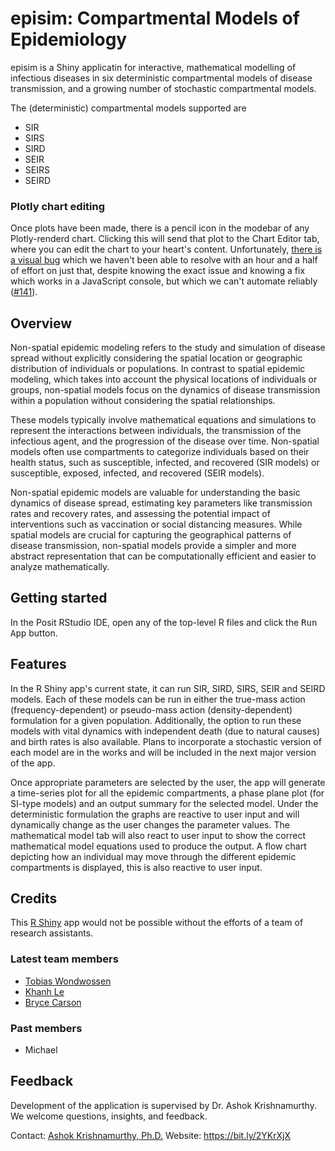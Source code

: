# episim: Compartmental Models of Epidemiology
episim is a Shiny applicatin for interactive, mathematical modelling of infectious diseases in six deterministic compartmental models of disease transmission, and a growing number of stochastic compartmental models.

The (deterministic) compartmental models supported are
- SIR
- SIRS
- SIRD
- SEIR
- SEIRS
- SEIRD

### Plotly chart editing
Once plots have been made, there is a pencil icon in the modebar of any Plotly-renderd chart. Clicking this will send that plot to the Chart Editor tab, where you can edit the chart to your heart's content. Unfortunately, [there is a visual bug](https://github.com/ashokkrish/episim/issues/141) which we haven't been able to resolve with an hour and a half of effort on just that, despite knowing the exact issue and knowing a fix which works in a JavaScript console, but which we can't automate reliably ([#141](https://github.com/ashokkrish/episim/issues/141)).

## Overview
Non-spatial epidemic modeling refers to the study and simulation of disease spread without explicitly considering the spatial location or geographic distribution of individuals or populations. In contrast to spatial epidemic modeling, which takes into account the physical locations of individuals or groups, non-spatial models focus on the dynamics of disease transmission within a population without considering the spatial relationships.

These models typically involve mathematical equations and simulations to represent the interactions between individuals, the transmission of the infectious agent, and the progression of the disease over time. Non-spatial models often use compartments to categorize individuals based on their health status, such as susceptible, infected, and recovered (SIR models) or susceptible, exposed, infected, and recovered (SEIR models).

Non-spatial epidemic models are valuable for understanding the basic dynamics of disease spread, estimating key parameters like transmission rates and recovery rates, and assessing the potential impact of interventions such as vaccination or social distancing measures. While spatial models are crucial for capturing the geographical patterns of disease transmission, non-spatial models provide a simpler and more abstract representation that can be computationally efficient and easier to analyze mathematically.

## Getting started
In the Posit RStudio IDE, open any of the top-level R files and click the <kbd>Run App</kbd> button.

## Features
In the R Shiny app's current state, it can run SIR, SIRD, SIRS, SEIR and SEIRD models. Each of these models can be run in either the true-mass action (frequency-dependent) or pseudo-mass action (density-dependent) formulation for a given population. Additionally, the option to run these models with vital dynamics with independent death (due to natural causes) and birth rates is also available. Plans to incorporate a stochastic version of each model are in the works and will be included in the next major version of the app.

Once appropriate parameters are selected by the user, the app will generate a time-series plot for all the epidemic compartments, a phase plane plot (for SI-type models) and an output summary for the selected model. Under the deterministic formulation the graphs are reactive to user input and will dynamically change as the user changes the parameter values. The mathematical model tab will also react to user input to show the correct mathematical model equations used to produce the output. A flow chart depicting how an individual may move through the different epidemic compartments is displayed, this is also reactive to user input.

## Credits
This [R Shiny](https://shiny.rstudio.com/) app would not be possible without the efforts of a team of research assistants.

### Latest team members
- [Tobias Wondwossen](https://github.com/Toby-exe)
- [Khanh Le](https://github.com/kle6951)
- [Bryce Carson](https://github.com/bryce-carson)

### Past members
- Michael
<!-- TODO: others -->

## Feedback
Development of the application is supervised by Dr. Ashok Krishnamurthy. We welcome questions, insights, and feedback.

Contact: [Ashok Krishnamurthy, Ph.D.](mailto:akrishnamurthy@mtroyal.ca)
Website: <https://bit.ly/2YKrXjX>

